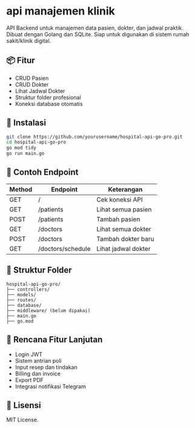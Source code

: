 # api manajemen klinik

API Backend untuk manajemen data pasien, dokter, dan jadwal praktik. Dibuat dengan Golang dan SQLite. Siap untuk digunakan di sistem rumah sakit/klinik digital.

## 📦 Fitur

- CRUD Pasien
- CRUD Dokter
- Lihat Jadwal Dokter
- Struktur folder profesional
- Koneksi database otomatis

## 🚀 Instalasi

```bash
git clone https://github.com/yourusername/hospital-api-go-pro.git
cd hospital-api-go-pro
go mod tidy
go run main.go
```

## 🧪 Contoh Endpoint

| Method | Endpoint             | Keterangan              |
|--------|----------------------|--------------------------|
| GET    | /                    | Cek koneksi API         |
| GET    | /patients            | Lihat semua pasien      |
| POST   | /patients            | Tambah pasien           |
| GET    | /doctors             | Lihat semua dokter      |
| POST   | /doctors             | Tambah dokter baru      |
| GET    | /doctors/schedule    | Lihat jadwal dokter     |

## 📂 Struktur Folder

```
hospital-api-go-pro/
├── controllers/
├── models/
├── routes/
├── database/
├── middleware/ (belum dipakai)
├── main.go
├── go.mod
```

## 🧠 Rencana Fitur Lanjutan

- Login JWT
- Sistem antrian poli
- Input resep dan tindakan
- Billing dan invoice
- Export PDF
- Integrasi notifikasi Telegram

## 🪪 Lisensi

MIT License.
